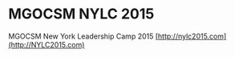 MGOCSM NYLC 2015
========
MGOCSM New York Leadership Camp 2015
[http://nylc2015.com](http://NYLC2015.com)
